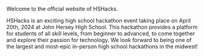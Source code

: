 Welcome to the official website of HSHacks.

HSHacks is an exciting high school hackathon event taking place on April 20th, 2024 at John Hersey High School. This hackathon provides a platform for students of all skill levels, from beginner to advanced, to come together and explore their passion for technology. We look forward to being one of the largest and most-epic in-person high school hackathons in the midwest!
